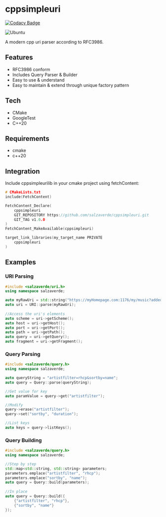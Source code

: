 # cppsimpleuri

[![Codacy Badge](https://api.codacy.com/project/badge/Grade/13cc4387adce4ebb9d24a808f63bd430)](https://app.codacy.com/gh/salzaverde/cppsimpleuri?utm_source=github.com&utm_medium=referral&utm_content=salzaverde/cppsimpleuri&utm_campaign=Badge_Grade_Settings)

![Ubuntu](https://github.com/salzaverde/cppsimpleuri/workflows/Ubuntu/badge.svg)

A modern cpp uri parser according to RFC3986. 

## Features
-   RFC3986 conform
-   Includes Query Parser & Builder
-   Easy to use & understand
-   Easy to maintain & extend through unique factory pattern

## Tech
-   CMake
-   GoogleTest
-   C++20

## Requirements
-   cmake
-   c++20

## Integration
Include cppsimpleurilib in your cmake project using fetchContent:
```cpp
# CMakeLists.txt
include(FetchContent)

FetchContent_Declare(
    cppsimpleuri
    GIT_REPOSITORY https://github.com/salzaverde/cppsimpleuri.git
    GIT_TAG v1.0.0
)
FetchContent_MakeAvailable(cppsimpleuri)

target_link_libraries(my_target_name PRIVATE
    cppsimpleuri
)
```

## Examples

### URI Parsing
```cpp
#include <salzaverde/uri.h>
using namespace salzaverde;

auto myRawUri = std::string("https://myHomepage.com:1176/my/music?added=last#artist=rhcp");
auto uri = URI::parse(myRawUri);
    
//Access the uri's elements
auto scheme = uri->getScheme();
auto host = uri->getHost();
auto port = uri->getPort();
auto path = uri->getPath();
auto query = uri->getQuery();
auto fragment = uri->getFragment();
```

### Query Parsing
```cpp
#include <salzaverde/query.h>
using namespace salzaverde;

auto queryString = "artistfilter=rhcp&sortby=name";
auto query = Query::parse(queryString);

//Get value for key
auto paramValue = query->get("artistfilter");

//Modify
query->erase("artistfilter");
query->set("sortby", "duration");

//List keys
auto keys = query->listKeys();
```

### Query Building
```cpp
#include <salzaverde/query.h>
using namespace salzaverde;

//Step by step
std::map<std::string, std::string> parameters;
parameters.emplace("artistfilter", "rhcp");
parameters.emplace("sortby", "name");
auto query = Query::build(parameters);
	
//In place
auto query = Query::build({
    {"artistfilter", "rhcp"},
    {"sortby", "name"}
});
```
